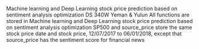 Machine learning and Deep Learning stock price prediction based on sentiment analysis optimization
DS 340W 
Yeman & Yulun
All functions are stored in Machine learning and Deep Learning stock price prediction based on sentiment analysis optimization
SP500 and source_price store the same stock price date and stock price, 12/07/2017 to 06/01/2018, except that source_price has the sentiment score for financial news
